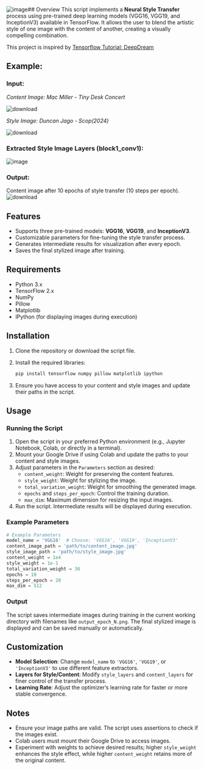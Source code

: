 ![image](https://github.com/user-attachments/assets/f54b88ce-3b40-4763-9988-aa8db814e16f)## Overview
This script implements a **Neural Style Transfer** process using pre-trained deep learning models (VGG16, VGG19, and InceptionV3) available in TensorFlow. It allows the user to blend the artistic style of one image with the content of another, creating a visually compelling combination.

This project is inspired by [Tensorflow Tutorial: DeepDream]([url](https://www.tensorflow.org/tutorials/generative/deepdream))




## Example: 

### Input: 

*Content Image: Mac Miller - Tiny Desk Concert*

![download](https://github.com/user-attachments/assets/6bb0cc87-bf54-420b-9003-34360ff28df8)


*Style Image: Duncan Jago - Scop(2024)*

![download](https://github.com/user-attachments/assets/0cf27a84-999d-4b6c-b736-299ffce4015c)



### Extracted Style Image Layers (block1_conv1): 
![image](https://github.com/user-attachments/assets/c8e9de43-1a23-49fb-861b-90f53ab5100b)



### Output: 
Content image after 10 epochs of style transfer (10 steps per epoch).
![download](https://github.com/user-attachments/assets/26ec3519-34c5-40fd-a478-7a8833ecddd9)




## Features

- Supports three pre-trained models: **VGG16**, **VGG19**, and **InceptionV3**.
- Customizable parameters for fine-tuning the style transfer process.
- Generates intermediate results for visualization after every epoch.
- Saves the final stylized image after training.

## Requirements

- Python 3.x
- TensorFlow 2.x
- NumPy
- Pillow
- Matplotlib
- IPython (for displaying images during execution)

## Installation

1. Clone the repository or download the script file.
2. Install the required libraries:

   ```bash
   pip install tensorflow numpy pillow matplotlib ipython
   ```

3. Ensure you have access to your content and style images and update their paths in the script.

## Usage

### Running the Script

1. Open the script in your preferred Python environment (e.g., Jupyter Notebook, Colab, or directly in a terminal).
2. Mount your Google Drive if using Colab and update the paths to your content and style images.
3. Adjust parameters in the `Parameters` section as desired:
   - `content_weight`: Weight for preserving the content features.
   - `style_weight`: Weight for stylizing the image.
   - `total_variation_weight`: Weight for smoothing the generated image.
   - `epochs` and `steps_per_epoch`: Control the training duration.
   - `max_dim`: Maximum dimension for resizing the input images.
4. Run the script. Intermediate results will be displayed during execution.

### Example Parameters

```python
# Example Parameters
model_name = 'VGG16'  # Choose: 'VGG16', 'VGG19', 'InceptionV3'
content_image_path = 'path/to/content_image.jpg'
style_image_path = 'path/to/style_image.jpg'
content_weight = 1e4
style_weight = 1e-1
total_variation_weight = 30
epochs = 10
steps_per_epoch = 20
max_dim = 512
```

### Output

The script saves intermediate images during training in the current working directory with filenames like `output_epoch_N.png`. The final stylized image is displayed and can be saved manually or automatically.

## Customization

- **Model Selection**: Change `model_name` to `'VGG16'`, `'VGG19'`, or `'InceptionV3'` to use different feature extractors.
- **Layers for Style/Content**: Modify `style_layers` and `content_layers` for finer control of the transfer process.
- **Learning Rate**: Adjust the optimizer’s learning rate for faster or more stable convergence.

## Notes

- Ensure your image paths are valid. The script uses assertions to check if the images exist.
- Colab users must mount their Google Drive to access images.
- Experiment with weights to achieve desired results; higher `style_weight` enhances the style effect, while higher `content_weight` retains more of the original content.

